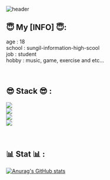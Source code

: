 ![header](https://capsule-render.vercel.app/api?type=waving&height=300&text=I%20wanna%20be%20with%20you%20🧡) <br/>

## 😇 My [INFO] 😇:<br/>
  age : 18<br/>
  school : sungil-information-high-scool<br/>
  job : student<br/>
  hobby : music, game, exercise and etc...<br/>
<br/>
<br/>
## 😎 Stack 😎 :<br/>
  <img src="https://img.shields.io/badge/Python-3776AB?style=flat-square&logo=Python&logoColor=white"/><br/>
  <img src="https://img.shields.io/badge/Lua-2C2D72?style=flat-square&logo=Lua&logoColor=white"/><br/>
  <img src="https://img.shields.io/badge/HTML5-E34F26?style=flat-square&logo=HTML5&logoColor=white"/><br/>
  <img src="https://img.shields.io/badge/CSS3-1572B6?style=flat-square&logo=CSS3&logoColor=white"/><br/>
  <br/>
  <br/>
## 📊 Stat 📊 :<br/>
  [![Anurag's GitHub stats](https://github-readme-stats.vercel.app/api?username=S3un9-W00)](https://github.com/anuraghazra/github-readme-stats)

  

  
  
